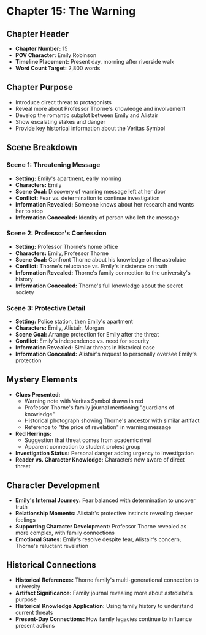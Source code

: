 # Chapter 15: The Warning

## Chapter Header
- **Chapter Number:** 15
- **POV Character:** Emily Robinson
- **Timeline Placement:** Present day, morning after riverside walk
- **Word Count Target:** 2,800 words

## Chapter Purpose
- Introduce direct threat to protagonists
- Reveal more about Professor Thorne's knowledge and involvement
- Develop the romantic subplot between Emily and Alistair
- Show escalating stakes and danger
- Provide key historical information about the Veritas Symbol

## Scene Breakdown

### Scene 1: Threatening Message
- **Setting:** Emily's apartment, early morning
- **Characters:** Emily
- **Scene Goal:** Discovery of warning message left at her door
- **Conflict:** Fear vs. determination to continue investigation
- **Information Revealed:** Someone knows about her research and wants her to stop
- **Information Concealed:** Identity of person who left the message

### Scene 2: Professor's Confession
- **Setting:** Professor Thorne's home office
- **Characters:** Emily, Professor Thorne
- **Scene Goal:** Confront Thorne about his knowledge of the astrolabe
- **Conflict:** Thorne's reluctance vs. Emily's insistence on truth
- **Information Revealed:** Thorne's family connection to the university's history
- **Information Concealed:** Thorne's full knowledge about the secret society

### Scene 3: Protective Detail
- **Setting:** Police station, then Emily's apartment
- **Characters:** Emily, Alistair, Morgan
- **Scene Goal:** Arrange protection for Emily after the threat
- **Conflict:** Emily's independence vs. need for security
- **Information Revealed:** Similar threats in historical case
- **Information Concealed:** Alistair's request to personally oversee Emily's protection

## Mystery Elements
- **Clues Presented:**
  - Warning note with Veritas Symbol drawn in red
  - Professor Thorne's family journal mentioning "guardians of knowledge"
  - Historical photograph showing Thorne's ancestor with similar artifact
  - Reference to "the price of revelation" in warning message
- **Red Herrings:**
  - Suggestion that threat comes from academic rival
  - Apparent connection to student protest group
- **Investigation Status:** Personal danger adding urgency to investigation
- **Reader vs. Character Knowledge:** Characters now aware of direct threat

## Character Development
- **Emily's Internal Journey:** Fear balanced with determination to uncover truth
- **Relationship Moments:** Alistair's protective instincts revealing deeper feelings
- **Supporting Character Development:** Professor Thorne revealed as more complex, with family connections
- **Emotional States:** Emily's resolve despite fear, Alistair's concern, Thorne's reluctant revelation

## Historical Connections
- **Historical References:** Thorne family's multi-generational connection to university
- **Artifact Significance:** Family journal revealing more about astrolabe's purpose
- **Historical Knowledge Application:** Using family history to understand current threats
- **Present-Day Connections:** How family legacies continue to influence present actions
